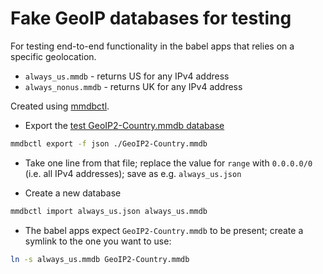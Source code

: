 # Fake GeoIP databases for testing

For testing end-to-end functionality in the babel apps that relies on a specific geolocation.

* `always_us.mmdb` - returns US for any IPv4 address
* `always_nonus.mmdb` - returns UK for any IPv4 address

Created using [mmdbctl](https://github.com/ipinfo/mmdbctl).

* Export the [test GeoIP2-Country.mmdb database](https://raw.githubusercontent.com/maxmind/MaxMind-DB/main/test-data/GeoIP2-Country-Test.mmdb)

```bash
mmdbctl export -f json ./GeoIP2-Country.mmdb
```

* Take one line from that file; replace the value for `range` with `0.0.0.0/0` (i.e. all IPv4 addresses); save as e.g. `always_us.json`

* Create a new database

```bash
mmdbctl import always_us.json always_us.mmdb
```

* The babel apps expect `GeoIP2-Country.mmdb` to be present; create a symlink to the one you want to use:

```bash
ln -s always_us.mmdb GeoIP2-Country.mmdb
```

